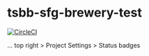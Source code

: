 # tsbb-sfg-brewery-test
[![CircleCI](https://circleci.com/gh/zikozee/tsbb-sfg-brewery-test/tree/main.svg?style=svg)](https://circleci.com/gh/zikozee/tsbb-sfg-brewery-test/tree/main)

... top right > Project Settings > Status badges